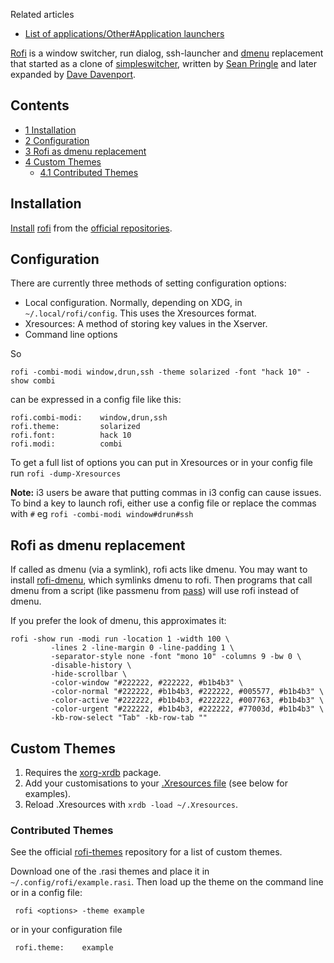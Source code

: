 Related articles

*   [List of applications/Other#Application launchers](/index.php/List_of_applications/Other#Application_launchers "List of applications/Other")

[Rofi](https://github.com/DaveDavenport/rofi) is a window switcher, run dialog, ssh-launcher and [dmenu](/index.php/Dmenu "Dmenu") replacement that started as a clone of [simpleswitcher](https://github.com/seanpringle/simpleswitcher), written by [Sean Pringle](https://github.com/seanpringle) and later expanded by [Dave Davenport](https://github.com/DaveDavenport).

## Contents

*   [1 Installation](#Installation)
*   [2 Configuration](#Configuration)
*   [3 Rofi as dmenu replacement](#Rofi_as_dmenu_replacement)
*   [4 Custom Themes](#Custom_Themes)
    *   [4.1 Contributed Themes](#Contributed_Themes)

## Installation

[Install](/index.php/Install "Install") [rofi](https://www.archlinux.org/packages/?name=rofi) from the [official repositories](/index.php/Official_repositories "Official repositories").

## Configuration

There are currently three methods of setting configuration options:

*   Local configuration. Normally, depending on XDG, in `~/.local/rofi/config`. This uses the Xresources format.
*   Xresources: A method of storing key values in the Xserver.
*   Command line options

So

```
rofi -combi-modi window,drun,ssh -theme solarized -font "hack 10" -show combi

```

can be expressed in a config file like this:

```
rofi.combi-modi:    window,drun,ssh
rofi.theme:         solarized
rofi.font:          hack 10
rofi.modi:          combi

```

To get a full list of options you can put in Xresources or in your config file run `rofi -dump-Xresources`

**Note:** i3 users be aware that putting commas in i3 config can cause issues. To bind a key to launch rofi, either use a config file or replace the commas with `#` eg `rofi -combi-modi window#drun#ssh`

## Rofi as dmenu replacement

If called as dmenu (via a symlink), rofi acts like dmenu. You may want to install [rofi-dmenu](https://aur.archlinux.org/packages/rofi-dmenu/), which symlinks dmenu to rofi. Then programs that call dmenu from a script (like passmenu from [pass](/index.php/Pass "Pass")) will use rofi instead of dmenu.

If you prefer the look of dmenu, this approximates it:

```
rofi -show run -modi run -location 1 -width 100 \
		 -lines 2 -line-margin 0 -line-padding 1 \
		 -separator-style none -font "mono 10" -columns 9 -bw 0 \
		 -disable-history \
		 -hide-scrollbar \
		 -color-window "#222222, #222222, #b1b4b3" \
		 -color-normal "#222222, #b1b4b3, #222222, #005577, #b1b4b3" \
		 -color-active "#222222, #b1b4b3, #222222, #007763, #b1b4b3" \
		 -color-urgent "#222222, #b1b4b3, #222222, #77003d, #b1b4b3" \
		 -kb-row-select "Tab" -kb-row-tab ""

```

## Custom Themes

1.  Requires the [xorg-xrdb](https://www.archlinux.org/packages/?name=xorg-xrdb) package.
2.  Add your customisations to your [.Xresources file](/index.php/X_resources "X resources") (see below for examples).
3.  Reload .Xresources with `xrdb -load ~/.Xresources`.

### Contributed Themes

See the official [rofi-themes](https://github.com/DaveDavenport/rofi-themes) repository for a list of custom themes.

Download one of the .rasi themes and place it in `~/.config/rofi/example.rasi`. Then load up the theme on the command line or in a config file:

```
 rofi <options> -theme example

```

or in your configuration file

```
 rofi.theme:    example

```